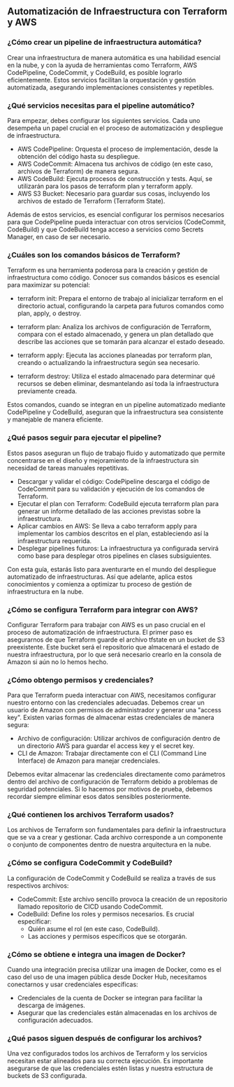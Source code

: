 <h2 align="left"> Automatización de Infraestructura con Terraform y AWS </h2>

<h3 align="left"> ¿Cómo crear un pipeline de infraestructura automática? </h3>

<p align="left"> Crear una infraestructura de manera automática es una habilidad esencial en la nube, y con la ayuda de herramientas como Terraform, AWS CodePipeline, CodeCommit, y CodeBuild, es posible lograrlo eficientemente. Estos servicios facilitan la orquestación y gestión automatizada, asegurando implementaciones consistentes y repetibles. </p>

<h3 align="left"> ¿Qué servicios necesitas para el pipeline automático? </h3>

<p align="left"> Para empezar, debes configurar los siguientes servicios. Cada uno desempeña un papel crucial en el proceso de automatización y despliegue de infraestructura.

* AWS CodePipeline: Orquesta el proceso de implementación, desde la obtención del código hasta su despliegue.
* AWS CodeCommit: Almacena tus archivos de código (en este caso, archivos de Terraform) de manera segura.
* AWS CodeBuild: Ejecuta procesos de construcción y tests. Aquí, se utilizarán para los pasos de terraform plan y terraform apply.
* AWS S3 Bucket: Necesario para guardar sus cosas, incluyendo los archivos de estado de Terraform (Terraform State).

Además de estos servicios, es esencial configurar los permisos necesarios para que CodePipeline pueda interactuar con otros servicios (CodeCommit, CodeBuild) y que CodeBuild tenga acceso a servicios como Secrets Manager, en caso de ser necesario. </p>

<h3 align="left"> ¿Cuáles son los comandos básicos de Terraform? </h3>

<p align="left"> Terraform es una herramienta poderosa para la creación y gestión de infraestructura como código. Conocer sus comandos básicos es esencial para maximizar su potencial:

* terraform init: Prepara el entorno de trabajo al inicializar terraform en el directorio actual, configurando la carpeta para futuros comandos como plan, apply, o destroy.

* terraform plan: Analiza los archivos de configuración de Terraform, compara con el estado almacenado, y genera un plan detallado que describe las acciones que se tomarán para alcanzar el estado deseado.

* terraform apply: Ejecuta las acciones planeadas por terraform plan, creando o actualizando la infraestructura según sea necesario.

* terraform destroy: Utiliza el estado almacenado para determinar qué recursos se deben eliminar, desmantelando así toda la infraestructura previamente creada.

Estos comandos, cuando se integran en un pipeline automatizado mediante CodePipeline y CodeBuild, aseguran que la infraestructura sea consistente y manejable de manera eficiente. </p>

<h3 align="left"> ¿Qué pasos seguir para ejecutar el pipeline? </h3>

<p align="left"> Estos pasos aseguran un flujo de trabajo fluido y automatizado que permite concentrarse en el diseño y mejoramiento de la infraestructura sin necesidad de tareas manuales repetitivas.

* Descargar y validar el código: CodePipeline descarga el código de CodeCommit para su validación y ejecución de los comandos de Terraform.
* Ejecutar el plan con Terraform: CodeBuild ejecuta terraform plan para generar un informe detallado de las acciones previstas sobre la infraestructura.
* Aplicar cambios en AWS: Se lleva a cabo terraform apply para implementar los cambios descritos en el plan, estableciendo así la infraestructura requerida.
* Desplegar pipelines futuros: La infraestructura ya configurada servirá como base para desplegar otros pipelines en clases subsiguientes.

Con esta guía, estarás listo para aventurarte en el mundo del despliegue automatizado de infraestructuras. Así que adelante, aplica estos conocimientos y comienza a optimizar tu proceso de gestión de infraestructura en la nube. </p>


<h3 align="left"> ¿Cómo se configura Terraform para integrar con AWS? </h3>

<p align="left"> Configurar Terraform para trabajar con AWS es un paso crucial en el proceso de automatización de infraestructura. El primer paso es asegurarnos de que Terraform guarde el archivo tfstate en un bucket de S3 preexistente. Este bucket será el repositorio que almacenará el estado de nuestra infraestructura, por lo que será necesario crearlo en la consola de Amazon si aún no lo hemos hecho. </p>

<h3 align="left"> ¿Cómo obtengo permisos y credenciales? </h3>

<p align="left"> Para que Terraform pueda interactuar con AWS, necesitamos configurar nuestro entorno con las credenciales adecuadas. Debemos crear un usuario de Amazon con permisos de administrador y generar una "access key". Existen varias formas de almacenar estas credenciales de manera segura:

* Archivo de configuración: Utilizar archivos de configuración dentro de un directorio AWS para guardar el access key y el secret key.
* CLI de Amazon: Trabajar directamente con el CLI (Command Line Interface) de Amazon para manejar credenciales.

Debemos evitar almacenar las credenciales directamente como parámetros dentro del archivo de configuración de Terraform debido a problemas de seguridad potenciales. Si lo hacemos por motivos de prueba, debemos recordar siempre eliminar esos datos sensibles posteriormente. </p>

<h3 align="left"> ¿Qué contienen los archivos Terraform usados? </h3>

<p align="left"> Los archivos de Terraform son fundamentales para definir la infraestructura que se va a crear y gestionar. Cada archivo corresponde a un componente o conjunto de componentes dentro de nuestra arquitectura en la nube. </p>

<h3 align="left"> ¿Cómo se configura CodeCommit y CodeBuild? </h3>

<p align="left"> La configuración de CodeCommit y CodeBuild se realiza a través de sus respectivos archivos:

* CodeCommit: Este archivo sencillo provoca la creación de un repositorio llamado repositorio de CICD usando CodeCommit.
* CodeBuild: Define los roles y permisos necesarios. Es crucial especificar:
    * Quién asume el rol (en este caso, CodeBuild).
    * Las acciones y permisos específicos que se otorgarán. </p>

<h3 align="left"> ¿Cómo se obtiene e integra una imagen de Docker? </h3>

<p align="left"> Cuando una integración precisa utilizar una imagen de Docker, como es el caso del uso de una imagen pública desde Docker Hub, necesitamos conectarnos y usar credenciales específicas:

* Credenciales de la cuenta de Docker se integran para facilitar la descarga de imágenes.
* Asegurar que las credenciales están almacenadas en los archivos de configuración adecuados. </p>

<h3 align="left"> ¿Qué pasos siguen después de configurar los archivos? </h3>

<p align="left"> Una vez configurados todos los archivos de Terraform y los servicios necesitan estar alineados para su correcta ejecución. Es importante asegurarse de que las credenciales estén listas y nuestra estructura de buckets de S3 configurada. </p>